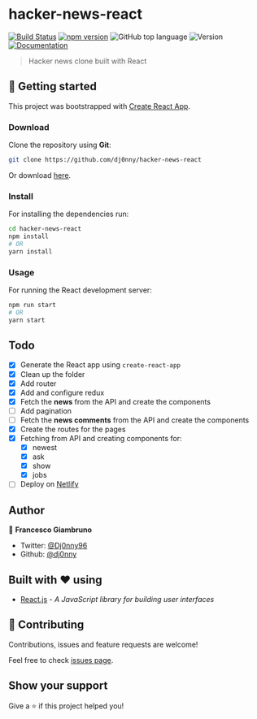 # hacker-news-react

[![Build Status](https://travis-ci.org/dj0nny/hacker-news-react.svg?branch=develop)](https://travis-ci.org/dj0nny/hacker-news-react)
[![npm version](https://badge.fury.io/js/react.svg)](https://badge.fury.io/js/react)
![GitHub top language](https://img.shields.io/github/languages/top/dj0nny/hacker-news-react)
![Version](https://img.shields.io/badge/version-1.0.0-blue.svg?cacheSeconds=2592000)
[![Documentation](https://img.shields.io/badge/documentation-yes-brightgreen.svg)](https://github.com/dj0nny/hacker-news-react#readme)

> Hacker news clone built with React

## 🚀 Getting started

This project was bootstrapped with [Create React App](https://github.com/facebook/create-react-app).

### Download

Clone the repository using **Git**:
```bash
git clone https://github.com/dj0nny/hacker-news-react
```
Or download [here](https://github.com/dj0nny/hacker-news-react/archive/develop.zip).

### Install

For installing the dependencies run:

```sh
cd hacker-news-react
npm install
# OR
yarn install
```

### Usage

For running the React development server:

```sh
npm run start
# OR
yarn start
```

## Todo

- [x] Generate the React app using `create-react-app`
- [x] Clean up the folder
- [x] Add router
- [x] Add and configure redux
- [x] Fetch the **news** from the API and create the components
- [ ] Add pagination
- [ ] Fetch the **news comments** from the API and create the components
- [x] Create the routes for the pages
- [x] Fetching from API and creating components for:
  - [x] newest
  - [x] ask
  - [x] show
  - [x] jobs
- [ ] Deploy on [Netlify](https://netlify.com)

## Author

👤 **Francesco Giambruno**

* Twitter: [@Dj0nny96](https://twitter.com/Dj0nny96)
* Github: [@dj0nny](https://github.com/dj0nny)

## Built with :heart: using
* [React.js](https://reactjs.org/) - _A JavaScript library for building user interfaces_

## 🤝 Contributing

Contributions, issues and feature requests are welcome!

Feel free to check [issues page](https://github.com/dj0nny/hacker-news-react/issues).

## Show your support

Give a ⭐️ if this project helped you!